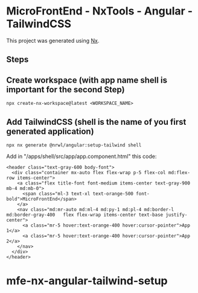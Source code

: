 # MicroFrontEnd - NxTools - Angular - TailwindCSS

This project was generated using [Nx](https://nx.dev).

## Steps

## Create workspace (with app name shell is important for the second Step)

```
npx create-nx-workspace@latest <WORKSPACE_NAME>
```

## Add TailwindCSS (shell is the name of you first generated application)

```
npx nx generate @nrwl/angular:setup-tailwind shell
```

Add in "/apps/shell/src/app/app.component.html" this code:

```
<header class="text-gray-600 body-font">
  <div class="container mx-auto flex flex-wrap p-5 flex-col md:flex-row items-center">
    <a class="flex title-font font-medium items-center text-gray-900 mb-4 md:mb-0">
      <span class="ml-3 text-xl text-orange-500 font-bold">MicroFrontEnd</span>
    </a>
    <nav class="md:mr-auto md:ml-4 md:py-1 md:pl-4 md:border-l md:border-gray-400	flex flex-wrap items-center text-base justify-center">
      <a class="mr-5 hover:text-orange-400 hover:cursor-pointer">App 1</a>
      <a class="mr-5 hover:text-orange-400 hover:cursor-pointer">App 2</a>
    </nav>
  </div>
</header>
```
# mfe-nx-angular-tailwind-setup
